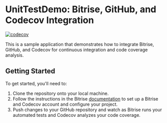 # UnitTestDemo: Bitrise, GitHub, and Codecov Integration

[![codecov](https://codecov.io/gh/jhcrasco/UnitTestDemo/branch/main/graph/badge.svg?token=CTWQFVT2ZN)](https://codecov.io/gh/jhcrasco/UnitTestDemo)

This is a sample application that demonstrates how to integrate Bitrise, GitHub, and Codecov for continuous integration and code coverage analysis.

## Getting Started

To get started, you'll need to:

1. Clone the repository onto your local machine.
2. Follow the instructions in the Bitrise [documentation](https://devcenter.bitrise.io/en/testing/measuring-your-code-coverage-with-codecov.html) to set up a Bitrise and Codecov account and configure your project.
3. Push changes to your GitHub repository and watch as Bitrise runs your automated tests and Codecov analyzes your code coverage.
